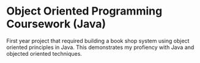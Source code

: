 # Object Oriented Programming Coursework (Java)
 First year project that required building a book shop system using object oriented principles in Java. This demonstrates my profiency with Java and objected oriented techniques.
